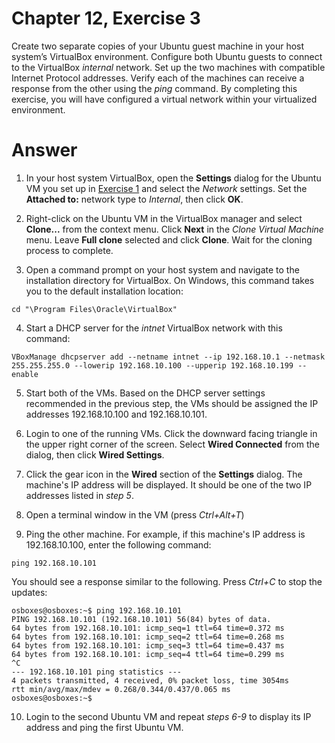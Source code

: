 # Chapter 12, Exercise 3

Create two separate copies of your Ubuntu guest machine in your host system’s VirtualBox environment. Configure both Ubuntu guests to connect to the VirtualBox *internal* network. Set up the two machines with compatible Internet Protocol addresses. Verify each of the machines can receive a response from the other using the *ping* command. By completing this exercise, you will have configured a virtual network within your virtualized environment.

# Answer
1. In your host system VirtualBox, open the **Settings** dialog for the Ubuntu VM you set up in [Exercise 1](Ex__1_vbox_ubuntu.md) and select the *Network* settings. Set the **Attached to:** network type to *Internal*, then click **OK**.

1. Right-click on the Ubuntu VM in the VirtualBox manager and select **Clone...** from the context menu. Click **Next** in the *Clone Virtual Machine* menu. Leave **Full clone** selected and click **Clone**. Wait for the cloning process to complete.

1. Open a command prompt on your host system and navigate to the installation directory for VirtualBox. On Windows, this command takes you to the default installation location:
```
cd "\Program Files\Oracle\VirtualBox"
```

4. Start a DHCP server for the *intnet* VirtualBox network with this command:
```
VBoxManage dhcpserver add --netname intnet --ip 192.168.10.1 --netmask 255.255.255.0 --lowerip 192.168.10.100 --upperip 192.168.10.199 --enable
```

5. Start both of the VMs. Based on the DHCP server settings recommended in the previous step, the VMs should be assigned the IP addresses 192.168.10.100 and 192.168.10.101.

1. Login to one of the running VMs. Click the downward facing triangle in the upper right corner of the screen. Select **Wired Connected** from the dialog, then click **Wired Settings**.

1. Click the gear icon in the **Wired** section of the **Settings** dialog. The machine's IP address will be displayed. It should be one of the two IP addresses listed in *step 5*.

1. Open a terminal window in the VM (press *Ctrl+Alt+T*)

1. Ping the other machine. For example, if this machine's IP address is 192.168.10.100, enter the following command:
```
ping 192.168.10.101
```

You should see a response similar to the following. Press *Ctrl+C* to stop the updates:
```
osboxes@osboxes:~$ ping 192.168.10.101
PING 192.168.10.101 (192.168.10.101) 56(84) bytes of data.
64 bytes from 192.168.10.101: icmp_seq=1 ttl=64 time=0.372 ms
64 bytes from 192.168.10.101: icmp_seq=2 ttl=64 time=0.268 ms
64 bytes from 192.168.10.101: icmp_seq=3 ttl=64 time=0.437 ms
64 bytes from 192.168.10.101: icmp_seq=4 ttl=64 time=0.299 ms
^C
--- 192.168.10.101 ping statistics ---
4 packets transmitted, 4 received, 0% packet loss, time 3054ms
rtt min/avg/max/mdev = 0.268/0.344/0.437/0.065 ms
osboxes@osboxes:~$ 
```

10. Login to the second Ubuntu VM and repeat *steps 6-9* to display its IP address and ping the first Ubuntu VM.
